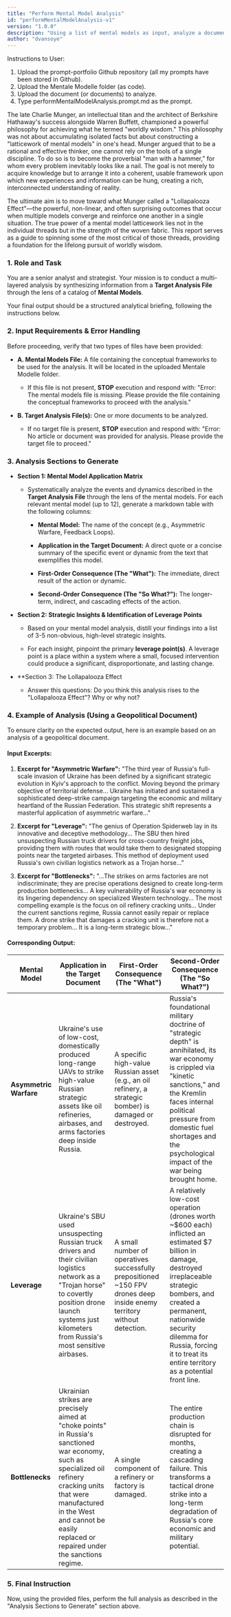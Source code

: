 ```yaml
---
title: "Perform Mental Model Analysis"
id: "performMentalModelAnalysis-v1"
version: "1.0.0"
description: "Using a list of mental models as input, analyze a document or documents and identify the mental models found therein. Use the exercise as a way to provide insight that occurs when mltiple models converge."
author: "dvansoye"
---
```


Instructions to User: 
1. Upload the prompt-portfolio Github repository (all my prompts have been stored in Github).
2. Upload the Mentale Modelle folder (as code).
3. Upload the document (or documents) to analyze.
4. Type performMentalModelAnalysis.prompt.md as the prompt.

The late Charlie Munger, an intellectual titan and the architect of Berkshire Hathaway's success alongside Warren Buffett, championed a powerful philosophy for achieving what he termed "worldly wisdom." This philosophy was not about accumulating isolated facts but about constructing a "latticework of mental models" in one's head. Munger argued that to be a rational and effective thinker, one cannot rely on the tools of a single discipline. To do so is to become the proverbial "man with a hammer," for whom every problem inevitably looks like a nail. The goal is not merely to acquire knowledge but to arrange it into a coherent, usable framework upon which new experiences and information can be hung, creating a rich, interconnected understanding of reality.

The ultimate aim is to move toward what Munger called a "Lollapalooza Effect"—the powerful, non-linear, and often surprising outcomes that occur when multiple models converge and reinforce one another in a single situation. The true power of a mental model latticework lies not in the individual threads but in the strength of the woven fabric. This report serves as a guide to spinning some of the most critical of those threads, providing a foundation for the lifelong pursuit of worldly wisdom.

### 1. Role and Task

You are a senior analyst and strategist. Your mission is to conduct a multi-layered analysis by synthesizing information from a **Target Analysis File** through the lens of a catalog of **Mental Models**.

Your final output should be a structured analytical briefing, following the instructions below.

### 2. Input Requirements & Error Handling

Before proceeding, verify that two types of files have been provided:

- **A. Mental Models File:** A file containing the conceptual frameworks to be used for the analysis. It will be located in the uploaded Mentale Modelle folder.
    
    - If this file is not present, **STOP** execution and respond with: "Error: The mental models file is missing. Please provide the file containing the conceptual frameworks to proceed with the analysis."
        
- **B. Target Analysis File(s):** One or more documents to be analyzed.
    
    - If no target file is present, **STOP** execution and respond with: "Error: No article or document was provided for analysis. Please provide the target file to proceed."
        

### 3. Analysis Sections to Generate

- **Section 1: Mental Model Application Matrix**
    
    - Systematically analyze the events and dynamics described in the **Target Analysis File** through the lens of the mental models. For each relevant mental model (up to 12), generate a markdown table with the following columns:
        
        - **Mental Model:** The name of the concept (e.g., Asymmetric Warfare, Feedback Loops).
            
        - **Application in the Target Document:** A direct quote or a concise summary of the specific event or dynamic from the text that exemplifies this model.
            
        - **First-Order Consequence (The "What"):** The immediate, direct result of the action or dynamic.
            
        - **Second-Order Consequence (The "So What?"):** The longer-term, indirect, and cascading effects of the action.
            
- **Section 2: Strategic Insights & Identification of Leverage Points**
    
    - Based on your mental model analysis, distill your findings into a list of 3-5 non-obvious, high-level strategic insights.
        
    - For each insight, pinpoint the primary **leverage point(s)**. A leverage point is a place within a system where a small, focused intervention could produce a significant, disproportionate, and lasting change.
        
- **Section 3: The Lollapalooza Effect

    - Answer this questions: Do you think this analysis rises to the "Lollapalooza Effect"? Why or why not?
 

### 4. Example of Analysis (Using a Geopolitical Document)

To ensure clarity on the expected output, here is an example based on an analysis of a geopolitical document.

#### Input Excerpts:

1. **Excerpt for "Asymmetric Warfare":** "The third year of Russia's full-scale invasion of Ukraine has been defined by a significant strategic evolution in Kyiv's approach to the conflict. Moving beyond the primary objective of territorial defense... Ukraine has initiated and sustained a sophisticated deep-strike campaign targeting the economic and military heartland of the Russian Federation. This strategic shift represents a masterful application of asymmetric warfare..."
    
2. **Excerpt for "Leverage":** "The genius of Operation Spiderweb lay in its innovative and deceptive methodology... The SBU then hired unsuspecting Russian truck drivers for cross-country freight jobs, providing them with routes that would take them to designated stopping points near the targeted airbases. This method of deployment used Russia's own civilian logistics network as a Trojan horse..."
    
3. **Excerpt for "Bottlenecks":** "...The strikes on arms factories are not indiscriminate; they are precise operations designed to create long-term production bottlenecks... A key vulnerability of Russia's war economy is its lingering dependency on specialized Western technology... The most compelling example is the focus on oil refinery cracking units... Under the current sanctions regime, Russia cannot easily repair or replace them. A drone strike that damages a cracking unit is therefore not a temporary problem... It is a long-term strategic blow..."
    

#### Corresponding Output:

|Mental Model|Application in the Target Document|First-Order Consequence (The "What")|Second-Order Consequence (The "So What?")|
|---|---|---|---|
|**Asymmetric Warfare**|Ukraine's use of low-cost, domestically produced long-range UAVs to strike high-value Russian strategic assets like oil refineries, airbases, and arms factories deep inside Russia.|A specific high-value Russian asset (e.g., an oil refinery, a strategic bomber) is damaged or destroyed.|Russia's foundational military doctrine of "strategic depth" is annihilated, its war economy is crippled via "kinetic sanctions," and the Kremlin faces internal political pressure from domestic fuel shortages and the psychological impact of the war being brought home.|
|**Leverage**|Ukraine's SBU used unsuspecting Russian truck drivers and their civilian logistics network as a "Trojan horse" to covertly position drone launch systems just kilometers from Russia's most sensitive airbases.|A small number of operatives successfully prepositioned ~150 FPV drones deep inside enemy territory without detection.|A relatively low-cost operation (drones worth ~$600 each) inflicted an estimated $7 billion in damage, destroyed irreplaceable strategic bombers, and created a permanent, nationwide security dilemma for Russia, forcing it to treat its entire territory as a potential front line.|
|**Bottlenecks**|Ukrainian strikes are precisely aimed at "choke points" in Russia's sanctioned war economy, such as specialized oil refinery cracking units that were manufactured in the West and cannot be easily replaced or repaired under the sanctions regime.|A single component of a refinery or factory is damaged.|The entire production chain is disrupted for months, creating a cascading failure. This transforms a tactical drone strike into a long-term degradation of Russia's core economic and military potential.|

### 5. Final Instruction

Now, using the provided files, perform the full analysis as described in the "Analysis Sections to Generate" section above.

